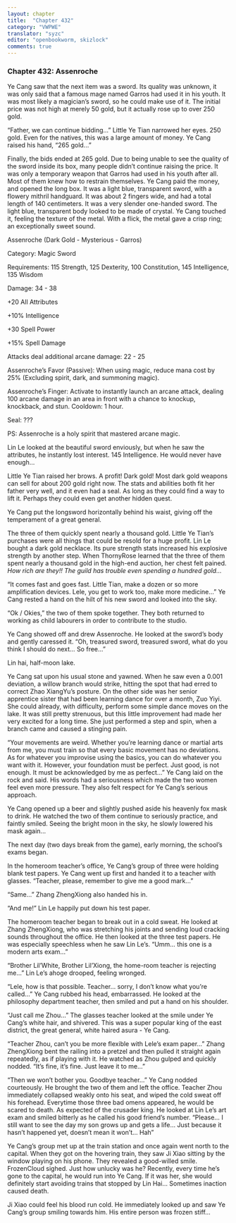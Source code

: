 ```yaml
---
layout: chapter
title:  "Chapter 432"
category: "VWPWE"
translator: "syzc"
editor: "openbookworm, skizlock"
comments: true
---
```


### Chapter 432: Assenroche

Ye Cang saw that the next item was a sword. Its quality was unknown, it was only said that a famous mage named Garros had used it in his youth. It was most likely a magician’s sword, so he could make use of it. The initial price was not high at merely 50 gold, but it actually rose up to over 250 gold.

“Father, we can continue bidding...” Little Ye Tian narrowed her eyes. 250 gold. Even for the natives, this was a large amount of money. Ye Cang raised his hand, “265 gold...”

Finally, the bids ended at 265 gold. Due to being unable to see the quality of the sword inside its box, many people didn’t continue raising the price. It was only a temporary weapon that Garros had used in his youth after all. Most of them knew how to restrain themselves. Ye Cang paid the money, and opened the long box. It was a light blue, transparent sword, with a flowery mithril handguard. It was about 2 fingers wide, and had a total length of 140 centimeters. It was a very slender one-handed sword. The light blue, transparent body looked to be made of crystal. Ye Cang touched it, feeling the texture of the metal. With a flick, the metal gave a crisp ring; an exceptionally sweet sound.

Assenroche (Dark Gold - Mysterious - Garros)

Category: Magic Sword

Requirements: 115 Strength, 125 Dexterity, 100 Constitution, 145 Intelligence, 135 Wisdom

Damage: 34 - 38

+20 All Attributes

+10% Intelligence

+30 Spell Power

+15% Spell Damage

Attacks deal additional arcane damage: 22 - 25

Assenroche’s Favor (Passive): When using magic, reduce mana cost by 25% (Excluding spirit, dark, and summoning magic).

Assenroche’s Finger: Activate to instantly launch an arcane attack, dealing 100 arcane damage in an area in front with a chance to knockup, knockback, and stun. Cooldown: 1 hour. 

Seal: ???

PS: Assenroche is a holy spirit that mastered arcane magic.

Lin Le looked at the beautiful sword enviously, but when he saw the attributes, he instantly lost interest. 145 Intelligence. He would never have enough...

Little Ye Tian raised her brows. A profit! Dark gold! Most dark gold weapons can sell for about 200 gold right now. The stats and abilities both fit her father very well, and it even had a seal. As long as they could find a way to lift it. Perhaps they could even get another hidden quest.

Ye Cang put the longsword horizontally behind his waist, giving off the temperament of a great general.

The three of them quickly spent nearly a thousand gold. Little Ye Tian’s purchases were all things that could be resold for a huge profit. Lin Le bought a dark gold necklace. Its pure strength stats increased his explosive strength by another step. When ThornyRose learned that the three of them spent nearly a thousand gold in the high-end auction, her chest felt pained. *How rich are they!! The guild has trouble even spending a hundred gold...*

“It comes fast and goes fast. Little Tian, make a dozen or so more amplification devices. Lele, you get to work too, make more medicine...” Ye Cang rested a hand on the hilt of his new sword and looked into the sky.

“Ok / Okies,” the two of them spoke together. They both returned to working as child labourers in order to contribute to the studio.  

Ye Cang showed off and drew Assenroche. He looked at the sword’s body and gently caressed it. “Oh, treasured sword, treasured sword, what do you think I should do next… So free...”

Lin hai, half-moon lake.

Ye Cang sat upon his usual stone and yawned. When he saw even a 0.001 deviation, a willow branch would strike, hitting the spot that had erred to correct Zhao XiangYu’s posture. On the other side was her senior apprentice sister that had been learning dance for over a month, Zuo Yiyi. She could already, with difficulty, perform some simple dance moves on the lake. It was still pretty strenuous, but this little improvement had made her very excited for a long time. She just performed a step and spin, when a branch came and caused a stinging pain. 

“Your movements are weird. Whether you’re learning dance or martial arts from me, you must train so that every basic movement has no deviations. As for whatever you improvise using the basics, you can do whatever you want with it. However, your foundation must be perfect. Just good, is not enough. It must be acknowledged by me as perfect...” Ye Cang laid on the rock and said. His words had a seriousness which made the two women feel even more pressure. They also felt respect for Ye Cang’s serious approach.

Ye Cang opened up a beer and slightly pushed aside his heavenly fox mask to drink. He watched the two of them continue to seriously practice, and faintly smiled. Seeing the bright moon in the sky, he slowly lowered his mask again...

The next day (two days break from the game), early morning, the school’s exams began.

In the homeroom teacher’s office, Ye Cang’s group of three were holding blank test papers. Ye Cang went up first and handed it to a teacher with glasses. “Teacher, please, remember to give me a good mark...”

“Same...” Zhang ZhengXiong also handed his in.

“And me!” Lin Le happily put down his test paper.

The homeroom teacher began to break out in a cold sweat. He looked at Zhang ZhengXiong, who was stretching his joints and sending loud cracking sounds throughout the office. He then looked at the three test papers. He was especially speechless when he saw Lin Le’s. “Umm… this one is a modern arts exam...”

“Brother Lil’White, Brother Lil’Xiong, the home-room teacher is rejecting me...” Lin Le’s ahoge drooped, feeling wronged.

“Lele, how is that possible. Teacher… sorry, I don’t know what you’re called...” Ye Cang rubbed his head, embarrassed. He looked at the philosophy department teacher, then smiled and put a hand on his shoulder.

“Just call me Zhou...” The glasses teacher looked at the smile under Ye Cang’s white hair, and shivered. This was a super popular king of the east district, the great general, white haired asura - Ye Cang.

“Teacher Zhou, can’t you be more flexible with Lele’s exam paper...” Zhang ZhengXiong bent the railing into a pretzel and then pulled it straight again repeatedly, as if playing with it. He watched as Zhou gulped and quickly nodded. “It’s fine, it’s fine. Just leave it to me...”

“Then we won’t bother you. Goodbye teacher...” Ye Cang nodded courteously. He brought the two of them and left the office. Teacher Zhou immediately collapsed weakly onto his seat, and wiped the cold sweat off his forehead. Everytime those three bad omens appeared, he would be scared to death. As expected of the crusader king. He looked at Lin Le’s art exam and smiled bitterly as he called his good friend’s number. “Please… I still want to see the day my son grows up and gets a life… Just because it hasn’t happened yet, doesn’t mean it won’t… Hah”

Ye Cang’s group met up at the train station and once again went north to the capital. When they got on the hovering train, they saw Ji Xiao sitting by the window playing on his phone. They revealed a good-willed smile. FrozenCloud sighed. Just how unlucky was he? Recently, every time he’s gone to the capital, he would run into Ye Cang. If it was her, she would definitely start avoiding trains that stopped by Lin Hai… Sometimes inaction caused death.

Ji Xiao could feel his blood run cold. He immediately looked up and saw Ye Cang’s group smiling towards him. His entire person was frozen stiff...
